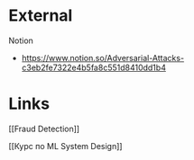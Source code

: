 
# External

Notion
- https://www.notion.so/Adversarial-Attacks-c3eb2fe7322e4b5fa8c551d8410dd1b4

# Links

[[Fraud Detection]]

[[Курс по ML System Design]]